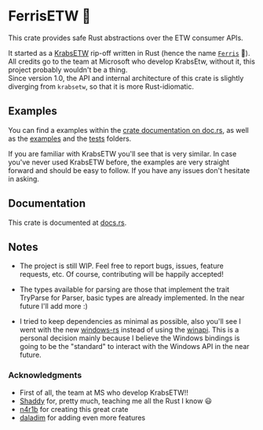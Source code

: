 # FerrisETW 🦀

This crate provides safe Rust abstractions over the ETW consumer APIs.

It started as a [KrabsETW](https://github.com/microsoft/krabsetw/) rip-off written in Rust (hence the name [`Ferris`](https://rustacean.net/) 🦀).
All credits go to the team at Microsoft who develop KrabsEtw, without it, this project probably wouldn't be a thing.<br/>
Since version 1.0, the API and internal architecture of this crate is slightly diverging from `krabsetw`, so that it is more Rust-idiomatic.

## Examples
You can find a examples within the
  [crate documentation on doc.rs](https://docs.rs/ferrisetw),
  as well as the [examples](./examples) and the [tests](./tests) folders.

If you are familiar with KrabsETW you'll see that is very similar.
In case you've never used KrabsETW before, the examples are very straight forward and should be easy to follow. If you have any issues don't hesitate in asking.

## Documentation
This crate is documented at [docs.rs](https://docs.rs/crate/ferrisetw/latest).

## Notes
- The project is still WIP.
  Feel free to report bugs, issues, feature requests, etc.
  Of course, contributing will be happily accepted!


- The types available for parsing are those that implement the trait TryParse for Parser, basic types are already
  implemented. In the near future I'll add more :)


- I tried to keep dependencies as minimal as possible, also you'll see I went with the new [windows-rs](https://github.com/microsoft/windows-rs) instead of
  using the [winapi](https://docs.rs/winapi/0.3.9/winapi/). This is a personal decision mainly because I believe the
  Windows bindings is going to be the "standard" to interact with the Windows API in the near future.


### Acknowledgments
- First of all, the team at MS who develop KrabsETW!!
- [Shaddy](https://github.com/Shaddy) for, pretty much, teaching me all the Rust I know 😃
- [n4r1b](https://github.com/n4r1b) for creating this great crate
- [daladim](https://github.com/daladim) for adding even more features
